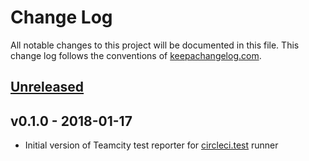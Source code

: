 # Change Log
All notable changes to this project will be documented in this file. This change log follows the conventions of [keepachangelog.com](http://keepachangelog.com/).

## [Unreleased]
 

## v0.1.0 - 2018-01-17

- Initial version of Teamcity test reporter for [circleci.test](https://github.com/circleci/circleci.test) runner

[Unreleased]: https://github.com/leafclick/circleci.test.teamcity/compare/v0.1.0...HEAD
